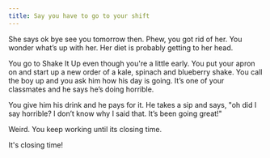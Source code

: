 ```yaml
--- 
title: Say you have to go to your shift
---
```

She says ok bye see you tomorrow then. Phew, you got rid of her. You wonder what’s up with her. Her diet is probably getting to her head. 

You go to Shake It Up even though you're a little early. You put your apron on and start up a new order of a kale, spinach and blueberry shake. You call the boy up and you ask him how his day is going. It’s one of your classmates and he says he’s doing horrible. 

You give him his drink and he pays for it. He takes a sip and says, "oh did I say horrible? I don’t know why I said that. It’s been going great!"

Weird. You keep working until its closing time.

It's closing time!
